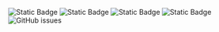 ![Static Badge](https://img.shields.io/badge/blacklists-60-000000) ![Static Badge](https://img.shields.io/badge/blacklisted-2930748-cc0000) ![Static Badge](https://img.shields.io/badge/whitelisted-2243-00CC00) ![Static Badge](https://img.shields.io/badge/streaming_blacklist-28107-000000) ![GitHub issues](https://img.shields.io/github/issues/fabriziosalmi/blacklists)
